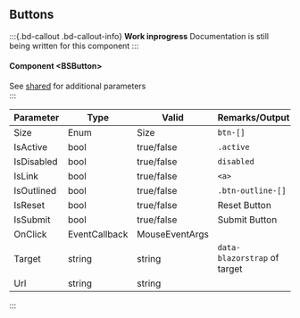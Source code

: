 ﻿## Buttons
:::{.bd-callout .bd-callout-info}
**Work inprogress** Documentation is still being written for this component
:::
#### Component \<BSButton\>

See [shared](layout/shared) for additional parameters    
:::

| Parameter  | Type          | Valid          | Remarks/Output               | 
|------------|---------------|----------------|------------------------------|
| Size       | Enum          | Size           | `btn-[]`                     | {.table-striped}
| IsActive   | bool          | true/false     | `.active`                    |                
| IsDisabled | bool          | true/false     | `disabled`                   |                
| IsLink     | bool          | true/false     | `<a>`                        |                
| IsOutlined | bool          | true/false     | `.btn-outline-[]`            |                
| IsReset    | bool          | true/false     | Reset Button                 |                
| IsSubmit   | bool          | true/false     | Submit Button                |
| OnClick    | EventCallback | MouseEventArgs |                              |
| Target     | string        | string         | `data-blazorstrap` of target |
| Url        | string        | string         |                              |

:::

